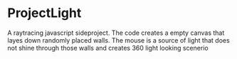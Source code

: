 # ProjectLight

A raytracing javascript sideproject.  The code creates a empty canvas that layes down randomly placed walls.  The mouse is a source of light that does not shine through those walls and creates 360 light looking scenerio
